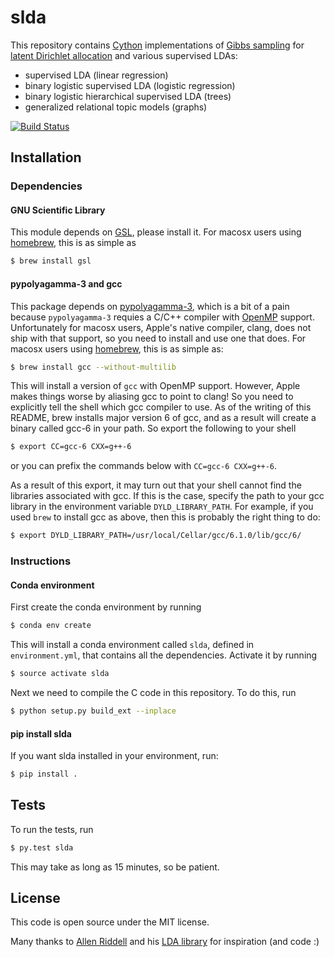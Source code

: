 # slda
This repository contains [Cython](http://cython.org/) implementations of [Gibbs
sampling](https://en.wikipedia.org/wiki/Gibbs_sampling) for [latent Dirichlet
allocation](https://en.wikipedia.org/wiki/Latent_Dirichlet_allocation) and
various supervised LDAs:

- supervised LDA (linear regression)
- binary logistic supervised LDA (logistic regression)
- binary logistic hierarchical supervised LDA (trees)
- generalized relational topic models (graphs)

[![Build Status](https://travis-ci.org/Savvysherpa/slda.png)](https://travis-ci.org/Savvysherpa/slda)

## Installation

### Dependencies

#### GNU Scientific Library
This module depends on [GSL](http://www.gnu.org/software/gsl/), please install
it. For macosx users using [homebrew](http://brew.sh/), this is as simple as
```bash
$ brew install gsl
```

#### pypolyagamma-3 and gcc
This package depends on [pypolyagamma-3](https://github.com/Savvysherpa/pypolyagamma),
which is a bit of a pain because `pypolyagamma-3` requies a C/C++ compiler with
[OpenMP](http://openmp.org/) support. Unfortunately for macosx users, Apple's native
compiler, clang, does not ship with that support, so you need to install and
use one that does. For macosx users using [homebrew](http://brew.sh/),
this is as simple as:
 ```bash
 $ brew install gcc --without-multilib
 ```
This will install a version of `gcc` with OpenMP support. However, Apple makes
things worse by aliasing gcc to point to clang! So you need to explicitly tell
the shell which gcc compiler to use. As of the writing of this README, brew
installs major version 6 of gcc, and as a result will create a binary called
gcc-6 in your path. So export the following to your shell
 ```bash
 $ export CC=gcc-6 CXX=g++-6
 ```
or you can prefix the commands below with `CC=gcc-6 CXX=g++-6`.

As a result of this export, it may turn out that your shell cannot find the
libraries associated with gcc. If this is the case, specify the path to your gcc
library in the environment variable `DYLD_LIBRARY_PATH`. For example, if
you used `brew` to install gcc as above, then this is probably the right thing
to do:
```bash
$ export DYLD_LIBRARY_PATH=/usr/local/Cellar/gcc/6.1.0/lib/gcc/6/
```

### Instructions

#### Conda environment

First create the conda environment by running
 ```bash
 $ conda env create
 ```
This will install a conda environment called `slda`, defined in
`environment.yml`, that contains all the dependencies. Activate it by running
 ```bash
 $ source activate slda
 ```
Next we need to compile the C code in this repository. To do this, run
```bash
$ python setup.py build_ext --inplace
```

#### pip install slda

If you want slda installed in your environment, run:
```bash
$ pip install .
```

## Tests

To run the tests, run
```bash
$ py.test slda
```
This may take as long as 15 minutes, so be patient.

## License

This code is open source under the MIT license.

Many thanks to [Allen Riddell](https://github.com/ariddell) and his [LDA
library](https://github.com/ariddell/lda) for inspiration (and code :)
